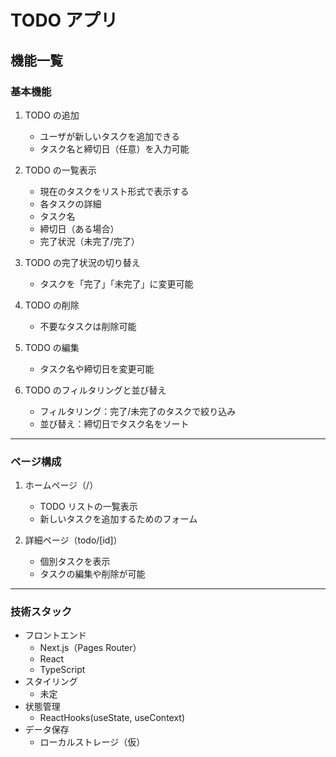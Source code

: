 # TODO アプリ

## 機能一覧

### 基本機能

1. TODO の追加

   - ユーザが新しいタスクを追加できる
   - タスク名と締切日（任意）を入力可能

2. TODO の一覧表示

   - 現在のタスクをリスト形式で表示する
   - 各タスクの詳細
   - タスク名
   - 締切日（ある場合）
   - 完了状況（未完了/完了）

3. TODO の完了状況の切り替え

   - タスクを「完了」「未完了」に変更可能

4. TODO の削除

   - 不要なタスクは削除可能

5. TODO の編集

   - タスク名や締切日を変更可能

6. TODO のフィルタリングと並び替え

   - フィルタリング：完了/未完了のタスクで絞り込み
   - 並び替え：締切日でタスク名をソート

---

### ページ構成

1.  ホームページ（/）

    - TODO リストの一覧表示
    - 新しいタスクを追加するためのフォーム

2.  詳細ページ（todo/[id]）

    - 個別タスクを表示
    - タスクの編集や削除が可能

---

### 技術スタック

- フロントエンド
  - Next.js（Pages Router）
  - React
  - TypeScript
- スタイリング
  - 未定
- 状態管理
  - ReactHooks(useState, useContext)
- データ保存
  - ローカルストレージ（仮）
